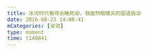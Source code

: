 ```yaml
---
title: 冰河时代看得会睡死😪，我居然眼瞎买的国语版😪
date: 2016-08-23 14:08:41
mCategories: [说说]
type: moment
time: t140841
---
```


